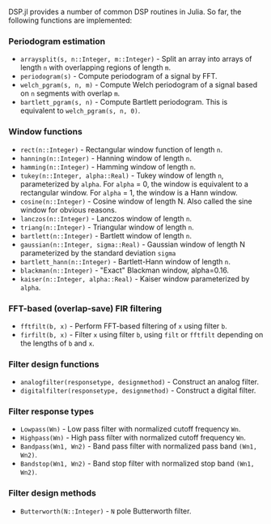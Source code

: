 DSP.jl provides a number of common DSP routines in Julia.  So far, the following functions are
implemented:

### Periodogram estimation
* `arraysplit(s, n::Integer, m::Integer)` - Split an array into arrays of length `n` with overlapping regions of length `m`.
* `periodogram(s)` - Compute periodogram of a signal by FFT.
* `welch_pgram(s, n, m)` - Compute Welch periodogram of a signal based on `n` segments with overlap `m`.
* `bartlett_pgram(s, n)` - Compute Bartlett periodogram. This is equivalent to `welch_pgram(s, n, 0)`.

### Window functions
* `rect(n::Integer)` - Rectangular window function of length `n`.
* `hanning(n::Integer)` - Hanning window of length `n`.
* `hamming(n::Integer)` - Hamming window of length `n`.
* `tukey(n::Integer, alpha::Real)` - Tukey window of length `n`, parameterized by `alpha`. For `alpha` = 0, the window is equivalent to a rectangular window. For `alpha` = 1, the window is a Hann window.
* `cosine(n::Integer)` - Cosine window of length N.  Also called the sine window for obvious reasons.
* `lanczos(n::Integer)` - Lanczos window of length `n`.
* `triang(n::Integer)` - Triangular window of length `n`.
* `bartlett(n::Integer)` - Bartlett window of length `n`.
* `gaussian(n::Integer, sigma::Real)` - Gaussian window of length N parameterized by the standard deviation `sigma`
* `bartlett_hann(n::Integer)` - Bartlett-Hann window of length `n`.
* `blackman(n::Integer)` - "Exact" Blackman window, alpha=0.16.
* `kaiser(n::Integer, alpha::Real)` - Kaiser window parameterized by `alpha`.

### FFT-based (overlap-save) FIR filtering
* `fftfilt(b, x)` - Perform FFT-based filtering of `x` using filter `b`.
* `firfilt(b, x)` - Filter `x` using filter `b`, using `filt` or `fftfilt` depending on the lengths of `b` and `x`.

### Filter design functions
* `analogfilter(responsetype, designmethod)` - Construct an analog filter.
* `digitalfilter(responsetype, designmethod)` - Construct a digital filter.

### Filter response types
* `Lowpass(Wn)` - Low pass filter with normalized cutoff frequency `Wn`.
* `Highpass(Wn)` - High pass filter with normalized cutoff frequency `Wn`.
* `Bandpass(Wn1, Wn2)` - Band pass filter with normalized pass band `(Wn1, Wn2)`.
* `Bandstop(Wn1, Wn2)` - Band stop filter with normalized stop band `(Wn1, Wn2)`.

### Filter design methods
* `Butterworth(N::Integer)` - `N` pole Butterworth filter.
